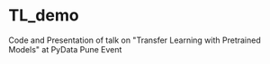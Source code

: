 # TL_demo
Code and Presentation of talk on "Transfer Learning with Pretrained Models" at PyData Pune Event
